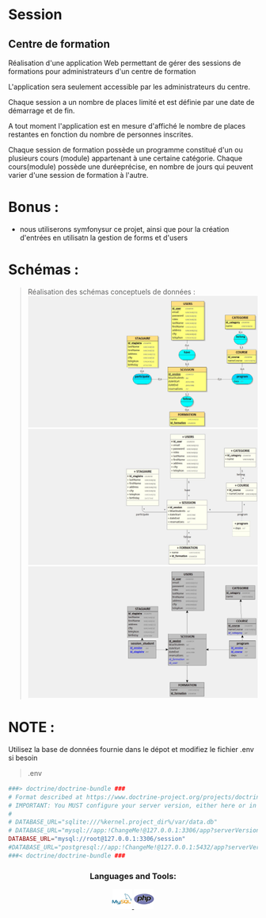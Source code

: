 <h1>Session</h1>
<h2>Centre de formation</h2>
Réalisation d'une application Web permettant de gérer des sessions de formations pour administrateurs d'un centre de formation

L'application sera seulement accessible par les administrateurs du centre.

Chaque session a un nombre de places limité et est définie par une date de démarrage et de fin.

A tout moment l'application est en mesure d'affiché le nombre de places restantes en fonction du nombre de personnes inscrites.

Chaque session de formation possède un programme constitué d'un ou plusieurs cours (module) appartenant à une certaine catégorie. Chaque cours(module) possède une duréeprécise, en nombre de jours qui peuvent varier d'une session de formation à l'autre.

# Bonus :

- nous utiliserons symfonysur ce projet, ainsi que pour la création d'entrées en utilisatn la gestion de forms et d'users

# Schémas :

> Réalisation des schémas conceptuels de données :
> ![MCD](https://github.com/AnthonyM68/session/blob/main/MCD.jpg)
> ![UML](https://github.com/AnthonyM68/session/blob/main/UML.jpg)
> ![MLD](https://github.com/AnthonyM68/session/blob/main/MLD.jpg)

# NOTE :

Utilisez la base de données fournie dans le dépot et modifiez le fichier .env si besoin

> .env

```php
###> doctrine/doctrine-bundle ###
# Format described at https://www.doctrine-project.org/projects/doctrine-dbal/en/latest/reference/configuration.html#connecting-using-a-url
# IMPORTANT: You MUST configure your server version, either here or in config/packages/doctrine.yaml
#
# DATABASE_URL="sqlite:///%kernel.project_dir%/var/data.db"
# DATABASE_URL="mysql://app:!ChangeMe!@127.0.0.1:3306/app?serverVersion=8.0.32&charset=utf8mb4"
DATABASE_URL="mysql://root@127.0.0.1:3306/session"
#DATABASE_URL="postgresql://app:!ChangeMe!@127.0.0.1:5432/app?serverVersion=16&charset=utf8"
###< doctrine/doctrine-bundle ###
```



<h3 align="center">Languages and Tools:</h3>
<div align="center">
<a href="https://www.mysql.com/" target="_blank" rel="noreferrer"> <img src="https://raw.githubusercontent.com/devicons/devicon/master/icons/mysql/mysql-original-wordmark.svg" alt="mysql" width="40" height="40"/> </a>
<a href="https://www.php.net" target="_blank" rel="noreferrer"> <img src="https://raw.githubusercontent.com/devicons/devicon/master/icons/php/php-original.svg" alt="php" width="40" height="40"/> </a>
</div>
